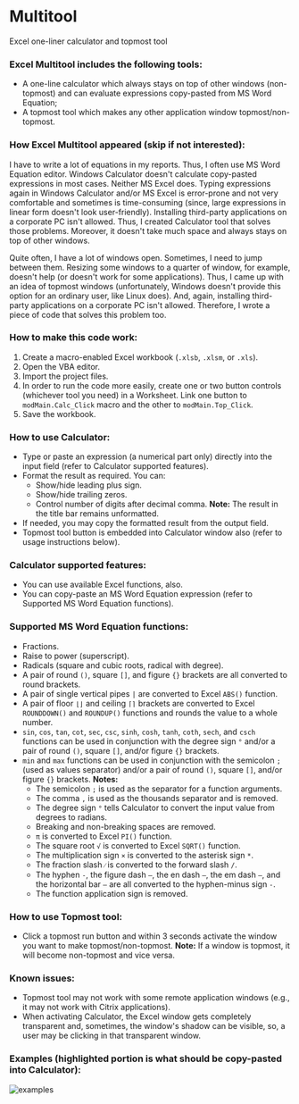 # Multitool
Excel one-liner calculator and topmost tool

### Excel Multitool includes the following tools:
- A one-line calculator which always stays on top of other windows (non-topmost) and can evaluate expressions copy-pasted from MS Word Equation;
- A topmost tool which makes any other application window topmost/non-topmost.

### How Excel Multitool appeared (skip if not interested):
I have to write a lot of equations in my reports. Thus, I often use MS Word Equation editor. Windows Calculator doesn't calculate copy-pasted expressions in most cases. Neither MS Excel does. Typing expressions again in Windows Calculator and/or MS Excel is error-prone and not very comfortable and sometimes is time-consuming (since, large expressions in linear form doesn't look user-friendly). Installing third-party applications on a corporate PC isn't allowed. Thus, I created Calculator tool that solves those problems. Moreover, it doesn't take much space and always stays on top of other windows.

Quite often, I have a lot of windows open. Sometimes, I need to jump between them. Resizing some windows to a quarter of window, for example, doesn't help (or doesn't work for some applications). Thus, I came up with an idea of topmost windows (unfortunately, Windows doesn't provide this option for an ordinary user, like Linux does). And, again, installing third-party applications on a corporate PC isn't allowed. Therefore, I wrote a piece of code that solves this problem too.

### How to make this code work:
1. Create a macro-enabled Excel workbook (`.xlsb`, `.xlsm`, or `.xls`).
1. Open the VBA editor.
1. Import the project files.
1. In order to run the code more easily, create one or two button controls (whichever tool you need) in a Worksheet. Link one button to `modMain.Calc_Click` macro and the other to `modMain.Top_Click`.
1. Save the workbook.

### How to use Calculator:
- Type or paste an expression (a numerical part only) directly into the input field (refer to Calculator supported features).
- Format the result as required. You can:
  - Show/hide leading plus sign.
  - Show/hide trailing zeros.
  - Control number of digits after decimal comma.
    **Note:** The result in the title bar remains unformatted.
- If needed, you may copy the formatted result from the output field.
- Topmost tool button is embedded into Calculator window also (refer to usage instructions below).

### Calculator supported features:
- You can use available Excel functions, also.
- You can copy-paste an MS Word Equation expression (refer to Supported MS Word Equation functions).

### Supported MS Word Equation functions:
- Fractions.
- Raise to power (superscript).
- Radicals (square and cubic roots, radical with degree).
- A pair of round `()`, square `[]`, and figure `{}` brackets are all converted to round brackets.
- A pair of single vertical pipes `|` are converted to Excel `ABS()` function.
- A pair of floor `⌊⌋` and ceiling `⌈⌉` brackets are converted to Excel `ROUNDDOWN()` and `ROUNDUP()` functions and rounds the value to a whole number.
- `sin`, `cos`, `tan`, `cot`, `sec`, `csc`, `sinh`, `cosh`, `tanh`, `coth`, `sech`, and `csch` functions can be used in conjunction with the degree sign `°` and/or a pair of round `()`, square `[]`, and/or figure `{}` brackets.
- `min` and `max` functions can be used in conjunction with the semicolon `;` (used as values separator) and/or a pair of round `()`, square `[]`, and/or figure `{}` brackets.
**Notes:**
  - The semicolon `;` is used as the separator for a function arguments.
  - The comma `,` is used as the thousands separator and is removed.
  - The degree sign `°` tells Calculator to convert the input value from degrees to radians.
  - Breaking and non-breaking spaces are removed.
  - `π` is converted to Excel `PI()` function.
  - The square root `√` is converted to Excel `SQRT()` function.
  - The multiplication sign `×` is converted to the asterisk sign `*`.
  - The fraction slash `⁄` is converted to the forward slash `/`.
  - The hyphen `‐`, the figure dash `‒`, the en dash `–`, the em dash `—`, and the horizontal bar `―` are all converted to the hyphen-minus sign `-`.
  - The function application sign is removed.

### How to use Topmost tool:
- Click a topmost run button and within 3 seconds activate the window you want to make topmost/non-topmost.
  **Note:** If a window is topmost, it will become non-topmost and vice versa.

### Known issues:
- Topmost tool may not work with some remote application windows (e.g., it may not work with Citrix applications).
- When activating Calculator, the Excel window gets completely transparent and, sometimes, the window's shadow can be visible, so, a user may be clicking in that transparent window.

### Examples (highlighted portion is what should be copy-pasted into Calculator):
![examples](https://user-images.githubusercontent.com/18612775/209526584-48f653a0-0f0c-44ec-b8ac-740bbad392c3.png)
